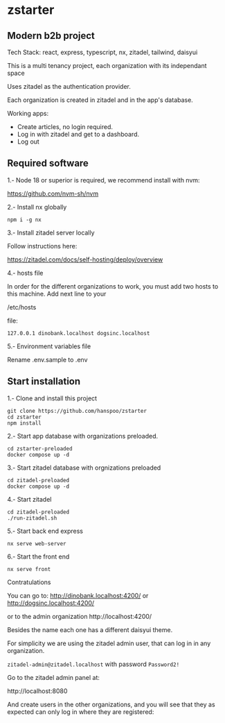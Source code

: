 # zstarter

## Modern b2b project

Tech Stack: react, express, typescript, nx, zitadel, tailwind, daisyui

This is a multi tenancy project, each organization with its independant space

Uses zitadel as the authentication provider.

Each organization is created in zitadel and in the app's database.

Working apps:

- Create articles, no login required.
- Log in with zitadel and get to a dashboard.
- Log out

## Required software

1.- Node 18 or superior is required, we recommend install with nvm:

https://github.com/nvm-sh/nvm

2.- Install nx globally

```
npm i -g nx
```

3.- Install zitadel server locally

Follow instructions here:

https://zitadel.com/docs/self-hosting/deploy/overview

4.- hosts file

In order for the different organizations to work, you must add two hosts to this machine. Add next line to your

/etc/hosts

file:

`127.0.0.1 dinobank.localhost dogsinc.localhost`

5.- Environment variables file

Rename .env.sample to .env

## Start installation

1.- Clone and install this project

```
git clone https://github.com/hanspoo/zstarter
cd zstarter
npm install
```

2.- Start app database with organizations preloaded.

```
cd zstarter-preloaded
docker compose up -d
```

3.- Start zitadel database with orgnizations preloaded

```
cd zitadel-preloaded
docker compose up -d
```

4.- Start zitadel

```
cd zitadel-preloaded
./run-zitadel.sh
```

5.- Start back end express

```
nx serve web-server
```

6.- Start the front end

```
nx serve front
```

Contratulations

You can go to:
http://dinobank.localhost:4200/
or
http://dogsinc.localhost:4200/

or to the admin organization
http://localhost:4200/

Besides the name each one has a different daisyui theme.

For simplicity we are using the zitadel admin user, that can log in in any organization.

`zitadel-admin@zitadel.localhost`
with password
`Password2!`

Go to the zitadel admin panel at:

http://localhost:8080

And create users in the other organizations, and you will see that they as expected can only log in where they are registered:

